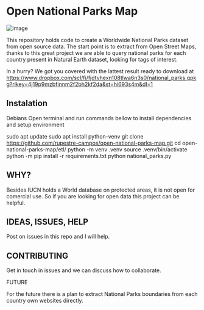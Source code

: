 # Open National Parks Map

![image](https://raw.githubusercontent.com/rupestre-campos/open-national-parks-map/refs/heads/main/sample_map_national_parks.png)

This repository holds code to create a Worldwide National Parks dataset from open source data.
The start point is to extract from Open Street Maps, thanks to this great project we are able to
query national parks for each country present in Natural Earth dataset, looking for tags of interest.

In a hurry? We got you covered with the lattest result ready to download at
https://www.dropbox.com/scl/fi/fjdtvhexn108tlwa6n3s0/national_parks.gpkg?rlkey=4j19p9mzbfinnm2f2bh2kf2da&st=hi693s4m&dl=1

## Instalation
Debians
Open terminal and run commands bellow to install dependencies and setup environment

sudo apt update
sudo apt install python-venv
git clone https://github.com/rupestre-campos/open-national-parks-map.git
cd open-national-parks-map/etl/
python -m venv .venv
source .venv/bin/activate
python -m pip install -r requirements.txt
python national_parks.py


## WHY?

Besides IUCN holds a World database on protected areas, it is not open for
comercial use. So if you are looking for open data this project can be helpful.

## IDEAS, ISSUES, HELP

Post on issues in this repo and I will help.

## CONTRIBUTING

Get in touch in issues and we can discuss how to collaborate.

FUTURE

For the future there is a plan to extract National Parks boundaries from each country own websites directly.
